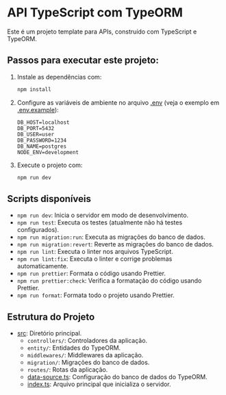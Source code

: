 # API TypeScript com TypeORM

Este é um projeto template para APIs, construído com TypeScript e TypeORM.

## Passos para executar este projeto:

1. Instale as dependências com:
    ```sh
    npm install
    ```

2. Configure as variáveis de ambiente no arquivo [.env](http://_vscodecontentref_/0) (veja o exemplo em [.env.example](http://_vscodecontentref_/1)):
    ```env
    DB_HOST=localhost
    DB_PORT=5432
    DB_USER=user
    DB_PASSWORD=1234
    DB_NAME=postgres
    NODE_ENV=development
    ```

3. Execute o projeto com:
    ```sh
    npm run dev
    ```

## Scripts disponíveis

- `npm run dev`: Inicia o servidor em modo de desenvolvimento.
- `npm run test`: Executa os testes (atualmente não há testes configurados).
- `npm run migration:run`: Executa as migrações do banco de dados.
- `npm run migration:revert`: Reverte as migrações do banco de dados.
- `npm run lint`: Executa o linter nos arquivos TypeScript.
- `npm run lint:fix`: Executa o linter e corrige problemas automaticamente.
- `npm run prettier`: Formata o código usando Prettier.
- `npm run prettier:check`: Verifica a formatação do código usando Prettier.
- `npm run format`: Formata todo o projeto usando Prettier.

## Estrutura do Projeto

- [src](http://_vscodecontentref_/2): Diretório principal.
  - `controllers/`: Controladores da aplicação.
  - `entity/`: Entidades do TypeORM.
  - `middlewares/`: Middlewares da aplicação.
  - `migration/`: Migrações do banco de dados.
  - `routes/`: Rotas da aplicação.
  - [data-source.ts](http://_vscodecontentref_/3): Configuração do banco de dados do TypeORM.
  - [index.ts](http://_vscodecontentref_/4): Arquivo principal que inicializa o servidor.
